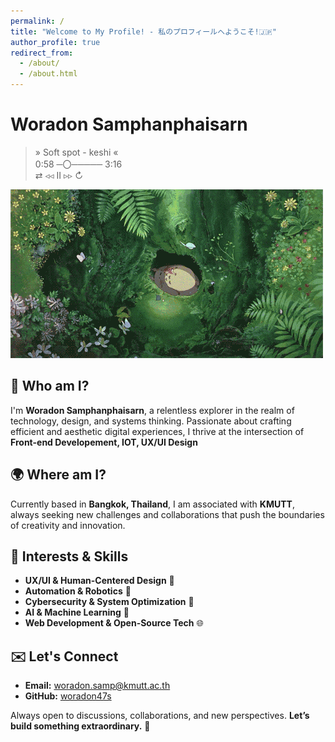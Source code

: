 ```yaml
---
permalink: /
title: "Welcome to My Profile! - 私のプロフィールへようこそ!🇯🇵"
author_profile: true
redirect_from: 
  - /about/
  - /about.html
---
```


# Woradon Samphanphaisarn

>    » Soft spot - keshi « <br>
>   0:58 ─〇───── 3:16 <br>
>    ⇄   ◃◃   ⅠⅠ   ▹▹   ↻

![Avatar](/images/gif.gif)

## 🧩 Who am I?
I'm **Woradon Samphanphaisarn**, a relentless explorer in the realm of technology, design, and systems thinking. Passionate about crafting efficient and aesthetic digital experiences, I thrive at the intersection of **Front-end Developement, IOT, UX/UI Design**

## 🌍 Where am I?
Currently based in **Bangkok, Thailand**, I am associated with **KMUTT**, always seeking new challenges and collaborations that push the boundaries of creativity and innovation.

## 📡 Interests & Skills
- **UX/UI & Human-Centered Design** 🎨
- **Automation & Robotics** 🤖
- **Cybersecurity & System Optimization** 🔐
- **AI & Machine Learning** 🧠
- **Web Development & Open-Source Tech** 🌐

## ✉️ Let's Connect
- **Email:** [woradon.samp@kmutt.ac.th](mailto:woradon.samp@kmutt.ac.th)
- **GitHub:** [woradon47s](https://github.com/woradon47s)

Always open to discussions, collaborations, and new perspectives. **Let’s build something extraordinary.** 🚀
